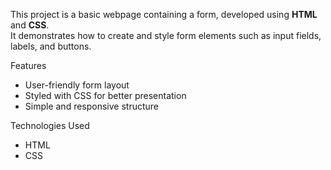 This project is a basic webpage containing a form, developed using **HTML** and **CSS**.  
It demonstrates how to create and style form elements such as input fields, labels, and buttons.

Features
- User-friendly form layout
- Styled with CSS for better presentation
- Simple and responsive structure

Technologies Used
- HTML
- CSS
